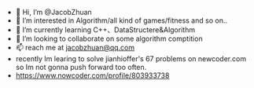 - 👋 Hi, I’m @JacobZhuan
- 👀 I’m interested in Algorithm/all kind of games/fitness and so on..
- 🌱 I’m currently learning C++、DataStructere&Algorithm
- 💞️ I’m looking to collaborate on some algorithm comptition
- 📫 reach me at jacobzhuan@qq.com
- recently Im learing to solve jianhioffer's 67 problems on newcoder.com so Im not gonna push forward too often.
- https://www.nowcoder.com/profile/803933738
